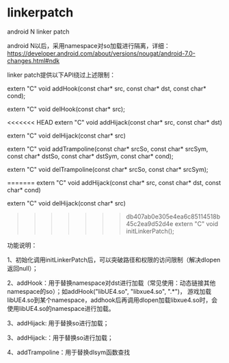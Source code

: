# linkerpatch
android N linker patch


android N以后，采用namespace对so加载进行隔离，详细：https://developer.android.com/about/versions/nougat/android-7.0-changes.html#ndk

linker patch提供以下API绕过上述限制：

extern "C" void addHook(const char* src, const char* dst, const char* cond);

extern "C" void delHook(const char* src);

<<<<<<< HEAD
extern "C" void addHijack(const char* src, const char* dst)

extern "C" void delHijack(const char* src)

extern "C" void addTrampoline(const char* srcSo, const char* srcSym, const char* dstSo, const char* dstSym, const char* cond);

extern "C" void delTrampoline(const char* srcSo, const char* srcSym);

=======
extern "C" void addHijack(const char* src, const char* dst, const char* cond)

extern "C" void delHijack(const char* src)

>>>>>>> db407ab0e305e4ea6c85114518b45c2ea9d52d4e
extern "C" void initLinkerPatch();

功能说明：

  1、初始化调用initLinkerPatch后，可以突破路径和权限的访问限制（解决dlopen返回null）；
  
  2、addHook：用于替换namespace对dst进行加载（常见使用：动态链接其他namespace的so）；如addHook("libUE4.so", "libxue4.so", ".*")， 游戏加载libUE4.so到某个namespace，addhook后再调用dlopen加载libxue4.so时，会使用libUE4.so的namespace进行加载。
  
  3、addHijack: 用于替换so进行加载；
  
  3、addHijack:：用于替换so进行加载；
  
  4、addTrampoline：用于替换dlsym函数查找
  
